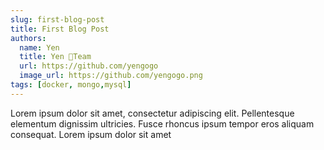 ```yaml
---
slug: first-blog-post
title: First Blog Post
authors:
  name: Yen
  title: Yen 🦆Team
  url: https://github.com/yengogo
  image_url: https://github.com/yengogo.png
tags: [docker, mongo,mysql]
---
```


Lorem ipsum dolor sit amet, consectetur adipiscing elit. Pellentesque elementum dignissim ultricies. Fusce rhoncus ipsum tempor eros aliquam consequat. Lorem ipsum dolor sit amet
